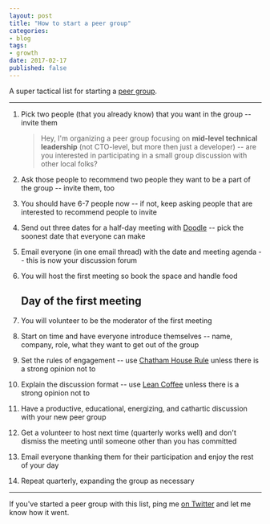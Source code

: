 ```yaml
---
layout: post
title: "How to start a peer group"
categories:
- blog
tags:
- growth
date: 2017-02-17
published: false
---
```


A super tactical list for starting a [peer group][pg].

---

01. Pick two people (that you already know) that you want in the group -- invite them

    > Hey, I'm organizing a peer group focusing on **mid-level technical leadership** (not CTO-level, but more then just a developer) -- are you interested in participating in a small group discussion with other local folks?

01. Ask those people to recommend two people they want to be a part of the group -- invite them, too

01. You should have 6-7 people now -- if not, keep asking people that are interested to recommend people to invite

01. Send out three dates for a half-day meeting with [Doodle][d] -- pick the soonest date that everyone can make

01. Email everyone (in one email thread) with the date and meeting agenda -- this is now your discussion forum

01. You will host the first meeting so book the space and handle food

    ## Day of the first meeting

01. You will volunteer to be the moderator of the first meeting

01. Start on time and have everyone introduce themselves -- name, company, role, what they want to get out of the group

01. Set the rules of engagement -- use [Chatham House Rule][ch] unless there is a strong opinion not to

01. Explain the discussion format -- use [Lean Coffee][lc] unless there is a strong opinion not to

01. Have a productive, educational, energizing, and cathartic discussion with your new peer group

01. Get a volunteer to host next time (quarterly works well) and don't dismiss the meeting until someone other than you has committed

01. Email everyone thanking them for their participation and enjoy the rest of your day

01. Repeat quarterly, expanding the group as necessary

---

If you've started a peer group with this list, ping me [on Twitter][tw] and let me know how it went.

[pg]: http://blog.drift.com/peer-groups
[d]: http://doodle.com/
[ch]: https://en.wikipedia.org/wiki/Chatham_House_Rule
[lc]: http://agilecoffee.com/leancoffee/
[tw]: https://twitter.com/_swanson